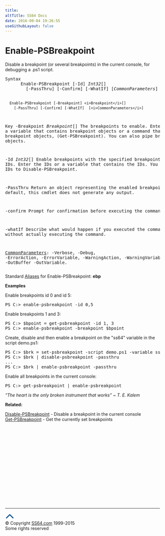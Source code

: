 ```yaml
---
title:
altTitle: SS64 Docs
date: 2016-09-04 19:26:55
useGithubLayout: false
---
```

<!-- #BeginLibraryItem "/Library/head_ps.lbi" --><!-- #EndLibraryItem --><h1>Enable-PSBreakpoint</h1> 
<p>Disable a breakpoint (or several breakpoints) in the current console, for debugging a .ps1 script. </p>
<pre>Syntax
      Enable-PSBreakpoint [-Id] <i>Int32</i>[]
        [-PassThru] [-Confirm] [-WhatIf] [<i>CommonParameters</i>]
    
      Enable-PSBreakpoint [-Breakpoint] <i>Breakpoint</i>[]
        [-PassThru] [-Confirm] [-WhatIf]  [<i>CommonParameters</i>]

Key
   -Breakpoint <i>Breakpoint</i>[]
        The breakpoints to enable. Enter a variable that contains breakpoint
        objects or a command that gets breakpoint objects, (Get-PSBreakpoint).
        You can also pipe breakpoint objects.

   -Id <i>Int32</i>[]
       Enable breakpoints with the specified breakpoint IDs.
       Enter the IDs or a variable that contains the IDs. 
       You cannot pipe IDs to Disable-PSBreakpoint.

   -PassThru
       Return an object representing the enabled breakpoints.
       By default, this cmdlet does not generate any output.

   -confirm
       Prompt for confirmation before executing the command.

   -whatIf
       Describe what would happen if you executed the command without actually
       executing the command.

   <a href="common.html">CommonParameters</a>:
       -Verbose, -Debug, -ErrorAction, -ErrorVariable, -WarningAction, -WarningVariable,
       -OutBuffer -OutVariable.</pre>
<p> Standard <a href="get-alias.html">Aliases</a> for Enable-PSBreakpoint:<span class="code"> <b>ebp</b></span></p>
<p><b>Examples</b></p>
<p>Enable breakpoints id 0 and id 5: </p>
<pre>PS C:&gt; enable-psbreakpoint -id 0,5
</pre>
<p>Enable breakpoints 1 and 3:</p>
<pre>PS C:&gt; $bpoint = get-psbreakpoint -id 1, 3<br>PS C:&gt; enable-psbreakpoint -breakpoint $bpoint</pre>
<p>Create, disable and then enable a breakpoint  on the "ss64" variable in the script demo.ps1:</p>
<pre>PS C:&gt; $brk = set-psbreakpoint -script demo.ps1 -variable ss64
PS C:&gt; $brk | disable-psbreakpoint -passthru
...
PS C:&gt; $brk | enable-psbreakpoint -passthru</pre>
<p>Enable all breakpoints in the current console:</p>
<pre>PS C:&gt; get-psbreakpoint | enable-psbreakpoint</pre>
<p class="quote"><i>“The heart is the only broken instrument that works” ~ T. E. Kalem</i></p>
<p><b>Related:</b></p>
<p>  <a href="disable-psbreakpoint.html">Disable-PSBreakpoint</a> - Disable a breakpoint in the current console<br>
<a href="get-psbreakpoint.html">Get-PSBreakpoint</a> - Get the currently set breakpoints</p><!-- #BeginLibraryItem "/Library/foot_ps.lbi" --><p>
<!-- PowerShell300 -->
<ins class="adsbygoogle" style="display:inline-block;width:300px;height:250px" data-ad-client="ca-pub-6140977852749469" data-ad-slot="6253539900"></ins>
<script>
(adsbygoogle = window.adsbygoogle || []).push({});
</script></p>
<hr>
<div id="bl" class="footer"><a href="enable-psbreakpoint.html#"><img src="../images/top.png" width="30" height="22" alt="Back to the Top"></a></div>
<div id="br" class="footer, tagline">© Copyright <a href="http://ss64.com/">SS64.com</a> 1999-2015<br>
Some rights reserved</div><!-- #EndLibraryItem -->
